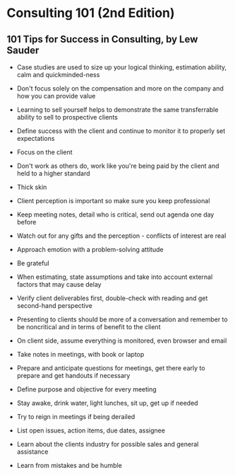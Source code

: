 # Consulting 101 (2nd Edition)
## 101 Tips for Success in Consulting, by Lew Sauder

* Case studies are used to size up your logical thinking, estimation ability, calm and quickminded-ness

* Don't focus solely on the compensation and more on the company and how you can provide value

* Learning to sell yourself helps to demonstrate the same transferrable ability to sell to prospective clients 

* Define success with the client and continue to monitor it to properly set expectations

* Focus on the client 

* Don't work as others do, work like you're being paid by the client and held to a higher standard

* Thick skin

* Client perception is important so make sure you keep professional

* Keep meeting notes, detail who is critical, send out agenda one day before

* Watch out for any gifts and the perception - conflicts of interest are real

* Approach emotion with a problem-solving attitude

* Be grateful

* When estimating, state assumptions and take into account external factors that may cause delay

* Verify client deliverables first, double-check with reading and get second-hand perspective

* Presenting to clients should be more of a conversation and remember to be noncritical and in terms of benefit to the client

* On client side, assume everything is monitored, even browser and email

* Take notes in meetings, with book or laptop

* Prepare and anticipate questions for meetings, get there early to prepare and get handouts if necessary

* Define purpose and objective for every meeting

* Stay awake, drink water, light lunches, sit up, get up if needed

* Try to reign in meetings if being derailed 

* List open issues, action items, due dates, assignee

* Learn about the clients industry for possible sales and general assistance 

* Learn from mistakes and be humble